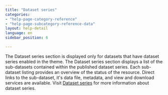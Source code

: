 ```yaml
---
title: "Dataset series"
categories:
- "help-page-category-reference"
- "help-page-subcategory-reference-data"
layout: help-detail
language: en
sidebar_position: 6

---
```


The Dataset series section is displayed only for datasets that have dataset series enabled in the theme. The Dataset series section displays a list of the sub-datasets contained within the published dataset series. Each sub-dataset listing provides an overview of the status of the resource. Direct links to the sub-dataset, it's data file, metadata, and view and download services are available. Visit [Dataset series](../../create-manage-datasets/create-dataset-series/2014-01-01-dataset-series.md) for more information about dataset series.
